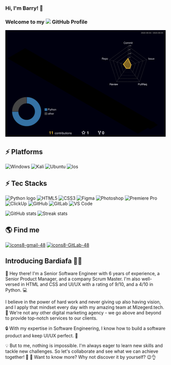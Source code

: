 ### Hi, I'm Barry! 👋

### Welcome to my <img src="https://img.icons8.com/color/96/000000/github--v1.png" height="24"/> GitHub Profile

![](./profile-3d-contrib/profile-night-rainbow.svg)

## ⚡ Platforms

![Windows](https://img.shields.io/badge/Windows-0078D6?style=for-the-badge&logo=windows&logoColor=white)
![Kali](https://img.shields.io/badge/kali%20linux-512BD4?style=for-the-badge&logo=kali-linux&logoColor=white)
![Ubuntu](https://img.shields.io/badge/Ubuntu-E95420?style=for-the-badge&logo=ubuntu&logoColor=white)
![Ios](https://img.shields.io/badge/iOS-000000?style=for-the-badge&logo=apple&logoColor=white)

## ⚡ Tec Stacks

![Python logo](https://img.shields.io/badge/-Python-306998?style=flat-square&logo=Python&logoColor=FFD43B)
![HTML5](https://img.shields.io/badge/-HTML5-%23E44D27?style=flat-square&logo=html5&logoColor=ffffff)
![CSS3](https://img.shields.io/badge/-CSS3-%231572B6?style=flat-square&logo=css3)
![Figma](https://img.shields.io/badge/-Figma-ffc0cb?style=flat-square&logo=Figma&logoColor=black)
![Photoshop](https://img.shields.io/badge/Photoshop-31A8FF.svg?style=flat-square&logo=Adobe%20Photoshop&logoColor=white&labelColor=18448C&color=18448C)
![Premiere Pro](https://img.shields.io/badge/Premiere-31A8FF.svg?style=flat-square&logo=Adobe%20Premiere%20Pro&logoColor=white&labelColor=393665&color=393665)
![ClickUp](https://img.shields.io/badge/-Clickup-FFFFFF?style=flat-square&logo=clickup&logoColor=Blue)
![GitHub](https://img.shields.io/badge/-GitHub-181717?style=flat-square&logo=github)
![GitLab](https://img.shields.io/badge/-GitLab-FCA121?style=flat-square&logo=gitlab)
![VS Code](https://img.shields.io/badge/-VSCode-%23007ACC?style=flat-square&logo=visual-studio-code&logoColor=%23ffffff)

![GitHub stats](https://github-readme-stats-git-masterrstaa-rickstaa.vercel.app/api?username=barry-far&theme=cobalt2&show_icons=true&card_width=495px)
![Streak stats](https://github-readme-streak-stats.herokuapp.com/?user=barry-far&show_icons=true&theme=tokyonight)  


## 🌎 Find me

[![icons8-gmail-48](https://user-images.githubusercontent.com/74541595/179397245-37cdb849-4283-4f70-956c-f2e739e44401.png)](mailto:arta.shahin.02@gmail.com)
[![icons8-GitLab-48](https://img.icons8.com/color/48/null/gitlab.png)](https://gitlab.com/bardiafa)

## Introducing Bardiafa 🙋‍♂️

👋 Hey there! I'm a Senior Software Engineer with 6 years of experience, a Senior Product Manager, and a company Scrum Master. I'm also well-versed in HTML and CSS and UI/UX with a rating of 9/10, and a 4/10 in Python. 💻

I believe in the power of hard work and never giving up also having vision, and I apply that mindset every day with my amazing team at Mizegerd.tech. 🤝 We're not any other digital marketing agency - we go above and beyond to provide top-notch services to our clients.

🔒 With my expertise in Software Engineering, I know how to build a software product and keep UI/UX perfect. 💪

💡 But to me, nothing is impossible. I'm always eager to learn new skills and tackle new challenges. So let's collaborate and see what we can achieve together! 🚀
🌟 Want to know more? Why not discover it by yourself? 😉👌
